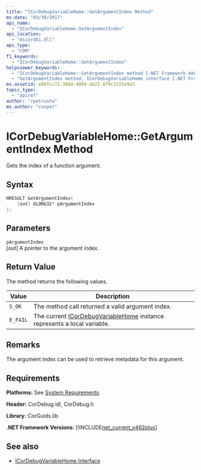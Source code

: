 ```yaml
---
title: "ICorDebugVariableHome::GetArgumentIndex Method"
ms.date: "03/30/2017"
api_name:
  - "ICorDebugVariableHome.GetArgumentIndex"
api_location:
  - "mscordbi.dll"
api_type:
  - "COM"
f1_keywords:
  - "ICorDebugVariableHome::GetArgumentIndex"
helpviewer_keywords:
  - "ICorDebugVariableHome::GetArgumentIndex method [.NET Framework debugging]"
  - "GetArgumentIndex method, ICorDebugVariableHome interface [.NET Framework debugging]"
ms.assetid: e86fcc72-388d-4009-ab21-8f9c3323e9a3
topic_type:
  - "apiref"
author: "rpetrusha"
ms.author: "ronpet"
---
```


# ICorDebugVariableHome::GetArgumentIndex Method

Gets the index of a function argument.

## Syntax

```cpp
HRESULT GetArgumentIndex(
    [out] ULONG32* pArgumentIndex
);
```

## Parameters

`pArgumentIndex`\
[out] A pointer to the argument index.

## Return Value

The method returns the following values.

|Value|Description|
|-----------|-----------------|
|`S_OK`|The method call returned a valid argument index.|
|`E_FAIL`|The current [ICorDebugVariableHome](../../../../docs/framework/unmanaged-api/debugging/icordebugvariablehome-interface.md) instance represents a local variable.|

## Remarks

The argument index can be used to retrieve metadata for this argument.

## Requirements

**Platforms:** See [System Requirements](../../../../docs/framework/get-started/system-requirements.md).

**Header:** CorDebug.idl, CorDebug.h

**Library:** CorGuids.lib

**.NET Framework Versions:** [!INCLUDE[net_current_v462plus](../../../../includes/net-current-v462plus-md.md)]

## See also

- [ICorDebugVariableHome Interface](../../../../docs/framework/unmanaged-api/debugging/icordebugvariablehome-interface.md)
